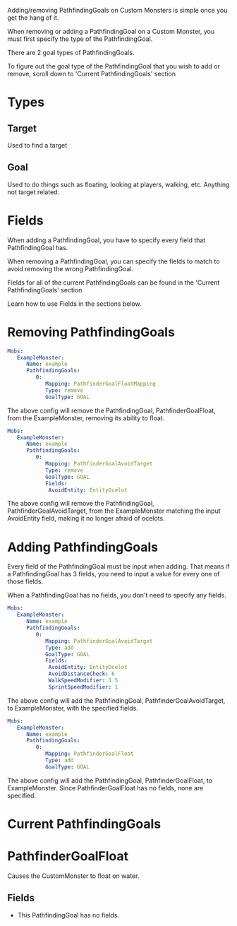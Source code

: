 Adding/removing PathfindingGoals on Custom Monsters is simple once you get the hang of it.

When removing or adding a PathfindingGoal on a Custom Monster, you must first specify the type of the PathfindingGoal.

There are 2 goal types of PathfindingGoals.

To figure out the goal type of the PathfindingGoal that you wish to add or remove, scroll down to 'Current PathfindingGoals' section

# Types

## Target

Used to find a target

## Goal

Used to do things such as floating, looking at players, walking, etc. Anything not target related.

# Fields

When adding a PathfindingGoal, you have to specify every field that PathfindingGoal has.

When removing a PathfindingGoal, you can specify the fields to match to avoid removing the wrong PathfindingGoal.

Fields for all of the current PathfindingGoals can be found in the 'Current PathfindingGoals' section

Learn how to use Fields in the sections below.

# Removing PathfindingGoals

```yaml
Mobs:
   ExampleMonster:
      Name: example
      PathfindingGoals:
         0:
            Mapping: PathfinderGoalFloatMapping
            Type: remove
            GoalType: GOAL
```


The above config will remove the PathfindingGoal, PathfinderGoalFloat, from the ExampleMonster, removing its ability to float.

```yaml
Mobs:
   ExampleMonster:
      Name: example
      PathfindingGoals:
         0:
            Mapping: PathfinderGoalAvoidTarget
            Type: remove
            GoalType: GOAL
            Fields:
             AvoidEntity: EntityOcelot
```

The above config will remove the PathfindingGoal, PathfinderGoalAvoidTarget, from the ExampleMonster matching the input AvoidEntity field, making it no longer afraid of ocelots.

# Adding PathfindingGoals

Every field of the PathfindingGoal must be input when adding. That means if a PathfindingGoal has 3 fields, you need to input a value for every one of those fields.

When a PathfindingGoal has no fields, you don't need to specify any fields.

```yaml
Mobs:
   ExampleMonster:
      Name: example
      PathfindingGoals:
         0:
            Mapping: PathfinderGoalAvoidTarget
            Type: add
            GoalType: GOAL
            Fields:
             AvoidEntity: EntityOcelot
             AvoidDistanceCheck: 6
             WalkSpeedModifier: 1.5
             SprintSpeedModifier: 1
```

The above config will add the PathfindingGoal, PathfinderGoalAvoidTarget, to ExampleMonster, with the specified fields.

```yaml
Mobs:
   ExampleMonster:
      Name: example
      PathfindingGoals:
         0:
            Mapping: PathfinderGoalFloat
            Type: add
            GoalType: GOAL
```

The above config will add the PathfindingGoal, PathfinderGoalFloat, to ExampleMonster. Since PathfinderGoalFloat has no fields, none are specified.

# Current PathfindingGoals

# PathfinderGoalFloat

Causes the CustomMonster to float on water.

## Fields
* This PathfindingGoal has no fields.
